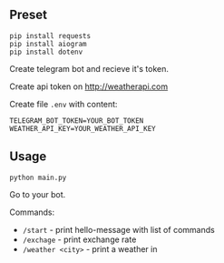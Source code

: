 ## Preset

```
pip install requests
pip install aiogram
pip install dotenv
```

Create telegram bot and recieve it's token.

Create api token on http://weatherapi.com

Create file `.env` with content:
```
TELEGRAM_BOT_TOKEN=YOUR_BOT_TOKEN
WEATHER_API_KEY=YOUR_WEATHER_API_KEY
```

## Usage 

```
python main.py
```

Go to your bot.

Commands:
* `/start` - print hello-message with list of commands
* `/exchage` - print exchange rate
* `/weather <city>` - print a weather in <city>
